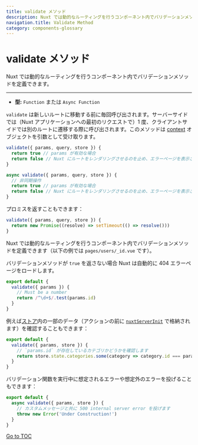 ```yaml
---
title: validate メソッド
description: Nuxt では動的なルーティングを行うコンポーネント内でバリデーションメソッドを定義できます。
navigation.title: Validate Method
category: components-glossary
---
```

# validate メソッド

Nuxt では動的なルーティングを行うコンポーネント内でバリデーションメソッドを定義できます。

---

- **型:** `Function` または `Async Function`

`validate` は新しいルートに移動する前に毎回呼び出されます。サーバーサイドでは（Nuxt アプリケーションへの最初のリクエストで）1 度、クライアントサイドでは別のルートに遷移する際に呼び出されます。このメソッドは [context](./internals-glossary/context) オブジェクトを引数として受け取ります。

```js
validate({ params, query, store }) {
  return true // params が有効な場合
  return false // Nuxt にルートをレンダリングさせるのを止め、エラーページを表示させます
}
```

```js
async validate({ params, query, store }) {
  // 非同期操作
  return true // params が有効な場合
  return false // Nuxt にルートをレンダリングさせるのを止め、エラーページを表示させます
}
```

プロミスを返すこともできます：

```js
validate({ params, query, store }) {
  return new Promise((resolve) => setTimeout(() => resolve()))
}
```

Nuxt では動的なルーティングを行うコンポーネント内でバリデーションメソッドを定義できます（以下の例では `pages/users/_id.vue` です）。

バリデーションメソッドが `true` を返さない場合 Nuxt は自動的に 404 エラーページをロードします。

```js
export default {
  validate({ params }) {
    // Must be a number
    return /^\d+$/.test(params.id)
  }
}
```

例えば[ストア](./directory-structure/store)内の一部のデータ（アクションの前に [`nuxtServerInit`](./directory-structure/store#the-nuxtserverinit-action) で格納されます）を確認することもできます：

```js
export default {
  validate({ params, store }) {
    // `params.id` が存在しているカテゴリかどうかを確認します
    return store.state.categories.some(category => category.id === params.id)
  }
}
```

バリデーション関数を実行中に想定されるエラーや想定外のエラーを投げることもできます：

```js
export default {
  async validate({ params, store }) {
    // カスタムメッセージと共に 500 internal server error を投げます
    throw new Error('Under Construction!')
  }
}
```
<span style='float: footnote;'><a href="../index.html#toc">Go to TOC</a></span>
